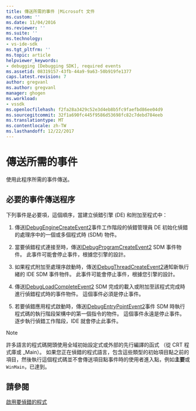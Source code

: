 ```yaml
---
title: 傳送所需的事件 |Microsoft 文件
ms.custom: ''
ms.date: 11/04/2016
ms.reviewer: ''
ms.suite: ''
ms.technology:
- vs-ide-sdk
ms.tgt_pltfrm: ''
ms.topic: article
helpviewer_keywords:
- debugging [Debugging SDK], required events
ms.assetid: 08319157-43fb-44a9-9a63-50b919fe1377
caps.latest.revision: 7
author: gregvanl
ms.author: gregvanl
manager: ghogen
ms.workload:
- vssdk
ms.openlocfilehash: f2fa28a3429c52e3d4eb8b5fc9faefbd86ee04d9
ms.sourcegitcommit: 32f1a690fc445f9586d53698fc82c7debd784eeb
ms.translationtype: MT
ms.contentlocale: zh-TW
ms.lasthandoff: 12/22/2017
---
```

# <a name="sending-the-required-events"></a>傳送所需的事件
使用此程序所需的事件傳送。  
  
## <a name="process-for-sending-required-events"></a>必要的事件傳送程序  
 下列事件是必要項，這個順序，當建立偵錯引擎 (DE) 和附加至程式中：  
  
1.  傳送[IDebugEngineCreateEvent2](../../extensibility/debugger/reference/idebugenginecreateevent2.md)事件工作階段的偵錯管理員 DE 初始化偵錯的處理序中的一個或多個程式時 (SDM) 物件。  
  
2.  當要偵錯程式連接至時，傳送[IDebugProgramCreateEvent2](../../extensibility/debugger/reference/idebugprogramcreateevent2.md) SDM 事件物件。 此事件可能會停止事件，根據您引擎的設計。  
  
3.  如果程式附加至處理序啟動時，傳送[IDebugThreadCreateEvent2](../../extensibility/debugger/reference/idebugthreadcreateevent2.md)通知新執行緒的 IDE SDM 事件物件。 此事件可能會停止事件，根據您引擎的設計。  
  
4.  傳送[IDebugLoadCompleteEvent2](../../extensibility/debugger/reference/idebugloadcompleteevent2.md) SDM 完成的載入或附加至該程式完成時進行偵錯程式時的事件物件。 這個事件必須是停止事件。  
  
5.  若要偵錯應用程式啟動時，傳送[IDebugEntryPointEvent2](../../extensibility/debugger/reference/idebugentrypointevent2.md)事件 SDM 時執行程式碼的執行階段架構中的第一個指令的物件。 這個事件永遠是停止事件。 逐步執行偵錯工作階段，IDE 就會停止此事件。  
  
> [!NOTE]
>  許多語言的程式碼開頭使用全域初始設定式或外部的先行編譯的函式 （從 CRT 程式庫或 _Main）。 如果您正在偵錯的程式語言，包含這些類型的初始項目點之前的項目，然後執行這個程式碼並不會傳送項目點事件時的使用者進入點，例如**主要**或`WinMain`，已達到。  
  
## <a name="see-also"></a>請參閱  
 [啟用要偵錯的程式](../../extensibility/debugger/enabling-a-program-to-be-debugged.md)